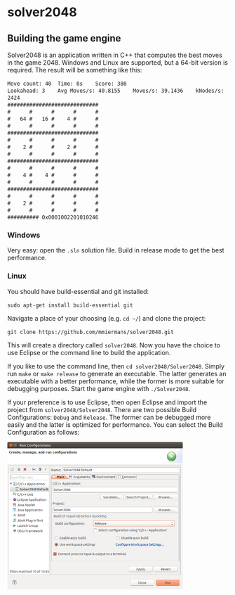 solver2048
==========

## Building the game engine

Solver2048 is an application written in C++ that computes the best moves in the game 2048. Windows and Linux are supported, but a 64-bit version is required. The result will be something like this:

```
Move count: 40	Time: 0s 	Score: 380
Lookahead: 3	Avg Moves/s: 40.8155	Moves/s: 39.1436	kNodes/s: 2424
#############################
#      #      #      #      #
#   64 #   16 #    4 #      #
#      #      #      #      #
#############################
#      #      #      #      #
#    2 #      #    2 #      #
#      #      #      #      #
#############################
#      #      #      #      #
#    4 #    4 #      #      #
#      #      #      #      #
#############################
#      #      #      #      #
#    2 #      #      #      #
#      #      #      #      #
########## 0x0001002201010246
```

### Windows

Very easy: open the `.sln` solution file. Build in release mode to get the best performance.

### Linux

You should have build-essential and git installed:

```
sudo apt-get install build-essential git
```

Navigate a place of your choosing (e.g. `cd ~/`) and clone the project:

```
git clone https://github.com/mmiermans/solver2048.git
```

This will create a directory called `solver2048`. Now you have the choice to use Eclipse or the command line to build the application.

If you like to use the command line, then `cd solver2048/Solver2048`. Simply run `make` or `make release` to generate an executable. The latter generates an executable with a better performance, while the former is more suitable for debugging purposes. Start the game engine with `./Solver2048`.

If your preference is to use Eclipse, then open Eclipse and import the project from `solver2048/Solver2048`. There are two possible Build Configurations: `Debug` and `Release`. The former can be debugged more easily and the latter is optimized for performance. You can select the Build Configuration as follows:

<img src="https://raw.githubusercontent.com/mmiermans/solver2048/master/doc/eclipse_build_configurations_dialog.png" alt="Eclipse Build configuration" width="400px"/>
